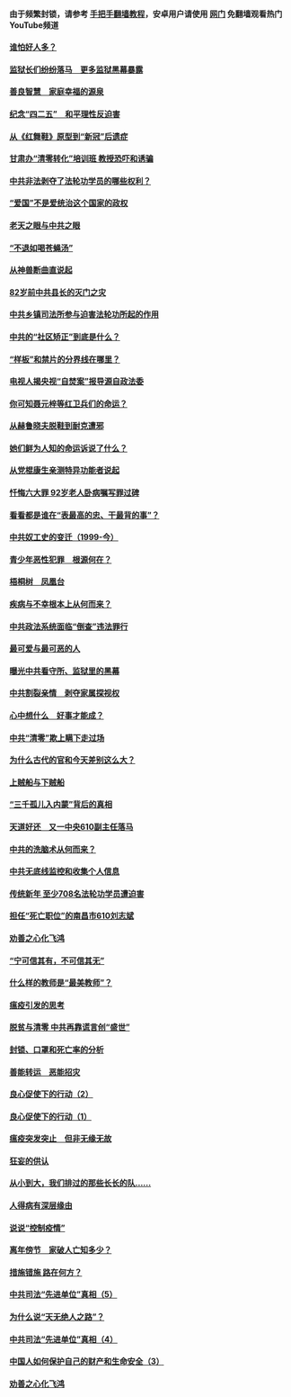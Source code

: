 #### 由于频繁封锁，请参考 [手把手翻墙教程](https://github.com/gfw-breaker/guides/wiki/)，安卓用户请使用 [网门](https://github.com/gfw-breaker/nogfw/blob/master/dl.md?t=04270600) 免翻墙观看热门YouTube频道 

#### [谁怕好人多？](../pages/19/423774.md?t=04270600) 

#### [监狱长们纷纷落马　更多监狱黑幕暴露](../pages/19/423787.md?t=04270600) 

#### [善良智慧　家庭幸福的源泉](../pages/19/423632.md?t=04270600) 

#### [纪念“四二五”　和平理性反迫害](../pages/19/423660.md?t=04270600) 

#### [从《红舞鞋》原型到“新冠”后遗症](../pages/19/423509.md?t=04270600) 

#### [甘肃办“清零转化”培训班 教授恐吓和诱骗](../pages/19/423498.md?t=04270600) 

#### [中共非法剥夺了法轮功学员的哪些权利？](../pages/19/423392.md?t=04270600) 

#### [“爱国”不是爱统治这个国家的政权](../pages/19/423029.md?t=04270600) 

#### [老天之眼与中共之眼](../pages/19/423378.md?t=04270600) 

#### [“不退如喝苍蝇汤”](../pages/19/423287.md?t=04270600) 

#### [从神兽断曲直说起](../pages/19/423201.md?t=04270600) 

#### [82岁前中共县长的灭门之灾](../pages/19/423055.md?t=04270600) 

#### [中共乡镇司法所参与迫害法轮功所起的作用](../pages/19/423064.md?t=04270600) 

#### [中共的“社区矫正”到底是什么？](../pages/19/422870.md?t=04270600) 

#### [“样板”和禁片的分界线在哪里？](../pages/19/422704.md?t=04270600) 

#### [电视人揭央视“自焚案”报导源自政法委](../pages/19/422770.md?t=04270600) 

#### [你可知聂元梓等红卫兵们的命运？](../pages/19/422848.md?t=04270600) 

#### [从赫鲁晓夫脱鞋到耐克遭邪](../pages/19/422826.md?t=04270600) 

#### [她们鲜为人知的命运诉说了什么？](../pages/19/422754.md?t=04270600) 

#### [从党棍康生亲测特异功能者说起](../pages/19/422657.md?t=04270600) 

#### [忏悔六大罪 92岁老人卧病嘱写罪过碑](../pages/19/422750.md?t=04270600) 

#### [看看都是谁在“表最高的忠、干最背的事”？](../pages/19/422703.md?t=04270600) 

#### [中共奴工史的变迁（1999-今）](../pages/19/422656.md?t=04270600) 

#### [青少年恶性犯罪　根源何在？](../pages/19/422449.md?t=04270600) 

#### [梧桐树　凤凰台](../pages/19/422442.md?t=04270600) 

#### [疾病与不幸根本上从何而来？](../pages/19/422438.md?t=04270600) 

#### [中共政法系统面临“倒查”违法罪行](../pages/19/422497.md?t=04270600) 

#### [最可爱与最可恶的人](../pages/19/422448.md?t=04270600) 

#### [曝光中共看守所、监狱里的黑幕](../pages/19/422390.md?t=04270600) 

#### [中共割裂亲情　剥夺家属探视权](../pages/19/422364.md?t=04270600) 

#### [心中想什么　好事才能成？](../pages/19/422318.md?t=04270600) 

#### [中共“清零”欺上瞒下走过场](../pages/19/422306.md?t=04270600) 

#### [为什么古代的官和今天差别这么大？](../pages/19/422228.md?t=04270600) 

#### [上贼船与下贼船](../pages/19/422276.md?t=04270600) 

#### [“三千孤儿入内蒙”背后的真相](../pages/19/422229.md?t=04270600) 

#### [天道好还　又一中央610副主任落马](../pages/19/422155.md?t=04270600) 

#### [中共的洗脑术从何而来？](../pages/19/422154.md?t=04270600) 

#### [中共无底线监控和收集个人信息](../pages/19/422039.md?t=04270600) 

#### [传统新年 至少708名法轮功学员遭迫害](../pages/19/421946.md?t=04270600) 

#### [担任“死亡职位”的南昌市610刘志斌](../pages/19/421957.md?t=04270600) 

#### [劝善之心化飞鸿](../pages/19/421164.md?t=04270600) 

#### [“宁可信其有，不可信其无”](../pages/19/421691.md?t=04270600) 

#### [什么样的教师是“最美教师”？](../pages/19/421755.md?t=04270600) 

#### [瘟疫引发的思考](../pages/19/421594.md?t=04270600) 

#### [脱贫与清零 中共再靠谎言创“盛世”](../pages/19/421590.md?t=04270600) 

#### [封锁、口罩和死亡率的分析](../pages/19/421495.md?t=04270600) 

#### [善能转运　恶能招灾](../pages/19/421334.md?t=04270600) 

#### [良心促使下的行动（2）](../pages/19/421361.md?t=04270600) 

#### [良心促使下的行动（1）](../pages/19/421302.md?t=04270600) 

#### [瘟疫突发突止　但非无缘无故](../pages/19/421281.md?t=04270600) 

#### [狂妄的供认](../pages/19/421199.md?t=04270600) 

#### [从小到大，我们排过的那些长长的队……](../pages/19/421243.md?t=04270600) 

#### [人得病有深层缘由](../pages/19/420864.md?t=04270600) 

#### [说说“控制疫情”](../pages/19/420831.md?t=04270600) 

#### [离年傍节　家破人亡知多少？](../pages/19/420563.md?t=04270600) 

#### [措施错施  路在何方？](../pages/19/420076.md?t=04270600) 

#### [中共司法“先进单位”真相（5）](../pages/19/419453.md?t=04270600) 

#### [为什么说“天无绝人之路”？](../pages/19/419618.md?t=04270600) 

#### [中共司法“先进单位”真相（4）](../pages/19/419452.md?t=04270600) 

#### [中国人如何保护自己的财产和生命安全（3）](../pages/19/419405.md?t=04270600) 

#### [劝善之心化飞鸿](../pages/19/418758.md?t=04270600) 


